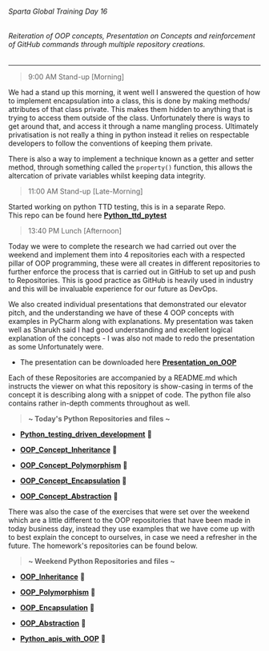 ###### Sparta Global Training Day 16
###### Reiteration of OOP concepts, Presentation on Concepts and reinforcement of GitHub commands through multiple repository creations.
___

> 9:00 AM Stand-up [Morning]

We had a stand up this morning, it went well I answered the question of how to
implement encapsulation into a class, this is done by making methods/ attributes of that
class private. This makes them hidden to anything that is trying to access them outside
of the class. Unfortunately there is ways to get around that, and access it through a name mangling process.
Ultimately privatisation is not really a thing in python instead it relies on respectable developers
to follow the conventions of keeping them private.

There is also a way to implement a technique known as a getter and setter method, through something
called the `property()` function, this allows the altercation of private variables whilst keeping data
integrity.

> 11:00 AM Stand-up [Late-Morning]

Started working on python TTD testing, this is in a separate Repo. <br>
This repo can be found here [**Python_ttd_pytest**](https://github.com/JohnByrneJames/python_tdd_pytest)

> 13:40 PM Lunch [Afternoon]

Today we were to complete the research we had carried out over the weekend and implement them into 4 repositories each with a
respected pillar of OOP programming, these were all creates in different repositories to further enforce the process
that is carried out in GitHub to set up and push to Repositories. This is good practice as GitHub is heavily used in industry
and this will be invaluable experience for our future as DevOps.

We also created individual presentations that demonstrated our elevator pitch, and the understanding we have of these 4 OOP
concepts with examples in PyCharm along with explanations. My presentation was taken well as Sharukh
said I had good understanding and excellent logical explanation of the concepts - I was also not made to redo the presentation as some
Unfortunately were.
* The presentation can be downloaded here [**Presentation_on_OOP**](../../Documents/Presentation_OOP_Individual.pptx)

Each of these Repositories are accompanied by a README.md which instructs the viewer on what this repository is show-casing
in terms of the concept it is describing along with a snippet of code. The python file also contains rather in-depth 
comments throughout as well.

> **~ Today's Python Repositories and files ~** <br>
* [**Python_testing_driven_development**](https://github.com/JohnByrneJames/python_tdd_pytest) :floppy_disk:

* [**OOP_Concept_Inheritance**](https://github.com/JohnByrneJames/student_data_inheritance) :floppy_disk:
* [**OOP_Concept_Polymorphism**](https://github.com/JohnByrneJames/student_data_polymorphism) :floppy_disk:
* [**OOP_Concept_Encapsulation**](https://github.com/JohnByrneJames/student_data_encapsulation) :floppy_disk:
* [**OOP_Concept_Abstraction**](https://github.com/JohnByrneJames/student_data_abstraction) :floppy_disk:

There was also the case of the exercises that were set over the weekend which are a little different to the OOP repositories
that have been made in today business day, instead they use examples that we have come up with to best explain the concept
to ourselves, in case we need a refresher in the future. The homework's repositories can be found below.

> **~ Weekend Python Repositories and files ~** <br>
* [**OOP_Inheritance**](https://github.com/JohnByrneJames/student_data_inheritance) :floppy_disk:

* [**OOP_Polymorphism**](https://github.com/JohnByrneJames/student_data_polymorphism) :floppy_disk:
* [**OOP_Encapsulation**](https://github.com/JohnByrneJames/student_data_encapsulation) :floppy_disk:
* [**OOP_Abstraction**](https://github.com/JohnByrneJames/student_data_abstraction) :floppy_disk:
* [**Python_apis_with_OOP**](https://github.com/JohnByrneJames/python_apis_with_oop) :floppy_disk:

